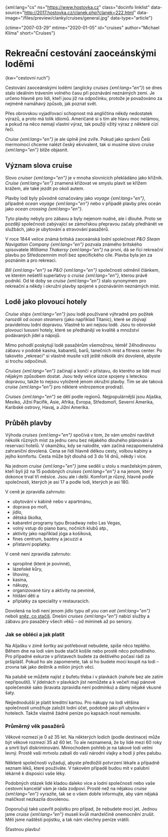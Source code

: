 
{xml:lang="cs" ns="https://www.hostovka.cz" class="docinfo linklist" data-source="http://2017.hostovka.cz/clanek.php?clanek=222.html" data-image="/files/preview/clanky/cruises/general.jpg" data-type="article"}

{ctime="2007-03-29" mtime="2020-01-05" id="cruises" author="Michael Klíma" short="Cruises"}

# Rekreační cestování zaoceánskými loděmi

{kw="cestovní ruch"}

Cestování zaoceánskými loděmi (anglicky _cruises {xml:lang="en"}_) se dnes stalo ideálním trávením volného času při poznávání neznámých zemí. Je určeno hlavně pro lidi, kteří jsou již na odpočinku, protože je považováno za nejméně namáhavý způsob, jak poznat svět.

Přes obrovskou vyjadřovací schopnost má angličtina někdy nedostatek výrazů, a proto má tolik idiomů. Američané si s tím ale hlavu moc nelámou, a pokud na něco nemají vlastní výraz, tak použijí vžitý výraz z některé cizí řeči.

_Cruise {xml:lang="en"}_ je ale úplně jiné zvíře. Pokud jako správní Češi mermomocí chceme nalézt český ekvivalent, tak si musíme slovo _cruise {xml:lang="en"}_ blíže objasnit.

## Význam slova cruise

Slovo _cruiser {xml:lang="en"}_ je v mnoha slovnících překládáno jako křižník. _Cruise {xml:lang="en"}_ znamená křižovat ve smyslu plavit se křížem krážem, ale také jezdit po okolí autem.

Plavby lodí byly původně označovány jako _voyage {xml:lang="en"}_, případně _ocean voyage {xml:lang="en"}_ nebo v případě plavby přes oceán jako _ocean crossing {xml:lang="en"}_.

Tyto plavby nebyly pro zábavu a byly nejenom nudné, ale i dlouhé. Proto se později společnosti zabývající se zámořskou přepravou začaly předhánět ve službách, jako je ubytování a stravování pasažérů.

V roce 1844 velice známá britská zaoceánská lodní společnost _P&O Steam Navigation Company {xml:lang="en"}_ pozvala známého britského spisovatele _Williama Thakersy {xml:lang="en"}_ na první, dá se říci rekreační plavbu po Středozemním moři bez specifického cíle. Plavba byla jen za poznáním a pro rekreaci.

_Bill {xml:lang="en"}_ se _P&O {xml:lang="en"}_ společnosti odměnil článkem, ve kterém nešetřil superlativy o _cruise {xml:lang="en"}_, kterou právě podnikl. Od té doby se _cruise {xml:lang="en"}_ stalo synonymem pro rekreační a někdy i okružní plavby spojené s poznáváním neznámých míst.

## Lodě jako plovoucí hotely

_Cruise ships {xml:lang="en"}_ jsou lodě používané výhradně pro požitek narozdíl od _ocean steamers_ (jako například Titanic), které se zbývají pravidelnou lodní dopravou. Vlastně to ani nejsou lodě. Jsou to obrovské plovoucí luxusní hotely, které se předhánějí ve kvalitě a množství podávaných jídel a nápojů.

Mimo pohodlí poskytují lodě pasažérům všemožnou, téměř 24hodinovou zábavu v podobě kasina, kabaretů, barů, tanečních míst a fitness center. Po takovéto „rekreaci“ si vlastně musíte vzít ještě několik dní dovolené, abyste si trochu odpočinuli.

_Cruises {xml:lang="en"}_ začínají a končí v přístavu, do kterého se lidé musí nějakým způsobem dostat. Jsou tedy velice úzce spojeny s leteckou dopravou, takže to nejsou vyloženě jenom okružní plavby. Tím se ale taková _cruise {xml:lang="en"}_ pro některé vnitrozemce prodraží.

_Cruises {xml:lang="en"}_ se dělí podle regionů. Nejpopulárnější jsou Aljaška, Mexiko, Jižní Pacifik, Asie, Afrika, Evropa, Středomoří, Severní Amerika, Karibské ostrovy, Havaj, a Jižní Amerika.

## Průběh plavby

Výhoda _cruises {xml:lang="en"}_ spočívá v tom, že vám umožní navštívit několik různých míst za jednu cenu bez nějakého dlouhého plánování a reservací hotelů. V okamžiku, kdy se nalodíte, vám začíná nezapomenutelná zahraniční dovolená. Cena se řídí hlavně délkou cesty, volbou kabiny a jejího komfortu. Cesta může být dlouhá od 3 do 14 dnů, někdy i více.

Na jednom _cruise {xml:lang="en"}_ jsme seděli u stolu s manželským párem, kteří byli již na 15 podobných _cruises {xml:lang="en"}_ a na jenom, který dokonce trval tři měsíce. Jsou ale i delší. Komfort je různý, hlavně podle společnosti, kterých je asi 17 a podle lodi, kterých je asi 180.

V ceně je zpravidla zahrnuto:

  - ubytování v kabině nebo v apartmánu,
  - doprava po moři,
  - jídlo,
  - dětská školka,
  - kabaretní programy typu Broadway nebo Las Vegas,
  - volný vstup do piano baru, nočních klubů atp.,
  - aktivity jako například jóga a košíková,
  - fines centrum, bazény a jacuzzi a
  - přístavní poplatky.

V ceně není zpravidla zahrnuto:

  - spropitné (které je povinné),
  - lázeňské kůry,
  - lihoviny,
  - kasina,
  - nákupy,
  - organizované túry a aktivity na pevnině,
  - hlídání dětí a
  - příplatky za speciality v restauracích.

Dovolená na lodi není jenom jídlo typu _all you can eat {xml:lang="en"}_ neboli [sněz, co stačíš](samoobsluzna_restaurace). Dnešní _cruises {xml:lang="en"}_ nabízí služby a zábavu pro pasažéry všech věků – od miminek až po seniory.

### Jak se obléci a jak platit

Na Aljašku v zimě šortky asi potřebovat nebudete, spíše něco teplého. Během dne na lodi vám bude stačit košile nebo prostě něco pohodlného. Pro případné exkurze v přístavech budete za deštivého počasí rádi za pršiplášť. Pokud ho ale zapomenete, tak si ho budete moci koupit na lodi – zrovna tak jako deštník a milión jiných věcí.

Na palubě se můžete najíst z bufetu třeba i v plavkách (nahoře bez ale zatím nepřipouští). V jídelnách v plavkách jíst nemůžete a k večeři mají pánové společenské sako (kravata zpravidla není podmínku) a dámy nějaké vkusné šaty.

Nejjednodušší je platit kreditní kartou. Pro nákupy na lodi většina společností umožňuje založit lodní účet, podobně jako při ubytování v hotelech. Takže vlastně žádné peníze po kapsách nosit nemusíte.

### Průměrný věk pasažérů

Věkové rozmezí je 0 až 35 let. Na některých lodích (podle destinace) může být věkové rozmezí 35 až 60 let. To ale neznamená, že by lidé mezi 60 roky a smrtí byli diskriminováni. Mimochodem pohřeb je na takové lodi velmi levný. Prostě vaši mrtvolu zabalí do vaší národní vlajky a hodí ji přes palubu.

Některé společnosti vyžadují, abyste předložili potvrzení lékaře a případně seznam léků, které používáte. V takovém případě budou mít v palubní lékárně k disposici vaše léky.

Podobných otázek lidé kladou daleko více a lodní společnosti nebo vaše cestovní kancelář vám je ráda zodpoví. Prostě než na nějakou _cruise {xml:lang="en"}_ vyrazíte, tak se o všem dobře informujte, aby vám nějaká maličkost nezkazila dovolenou.

Doporučuji také uzavřít pojistku pro případ, že nebudete moci jet. Jednou jsme _cruise {xml:lang="en"}_ museli kvůli manželčině onemocnění zrušit. Měli jsme naštěstí pojistku, a tak nám všechny peníze vrátili.

Šťastnou plavbu!
